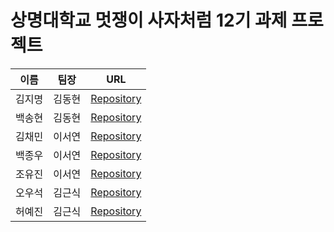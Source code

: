 # 상명대학교 멋쟁이 사자처럼 12기 과제 프로젝트 


|  이름  |  팀장   |  URL  |
| :----: |:----: |:---------: |
|  김지명  |  김동현  |  [Repository](https://github.com/wlaud2000/likelion_shop)  |
|  백송현  |  김동현  |  [Repository](https://github.com/thdgus0307/lion_shop)  |
|  김채민  |  이서연  |  [Repository](https://github.com/chamm99/LikeLionShop)  |
|  백종우  |  이서연  |  [Repository](https://github.com/Bxxrxtop/Baek_Shop)  |
|  조유진  |  이서연  |  [Repository](https://github.com/2oooo914/shopchoyu)  |
|  오우석  |  김근식  |  [Repository](https://github.com/Ohwooseok/Shopping_Shop)  |
|  허예진  |  김근식  |  [Repository](https://github.com/hmniJIN/lion_shop_)  |
